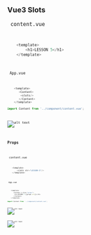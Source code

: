 ### Vue3 Slots 
<code> content.vue<code>
```javascript
    <template>
        <h1>LESSON 5</h1>
    </template>
```

<code> App.vue<code/>
```javascript
    <template>
       <Content>
        <slots/>
       </Content>
    </template>

import Content from '../component/content.vue';
```

![alt text](image.png)



### Props

<code> content.vue<code/>
```javascript
    <template>
        <slots str="LESSON-5"/>
    </template>
```

<code> App.vue<code>
```javascript
    <template>
       <Content v-slot="props">
        <h1>LESSON 5 {{props.str}}</h1>
       </Content>
    </template>

import Content from '../component/content.vue';

```
![alt text](image-1.png)

![alt text](image-2.png)

